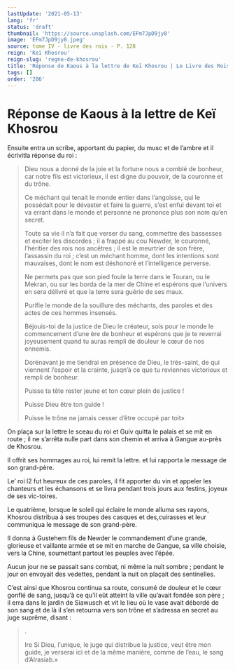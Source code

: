 ```yaml
---
lastUpdate: '2021-05-13'
lang: 'fr'
status: 'draft'
thumbnail: 'https://source.unsplash.com/EFm7JpD9jy8'
image: 'EFm7JpD9jy8.jpeg'
source: tome IV - livre des rois - P. 128
reign: 'Keï Khosrou'
reign-slug: 'regne-de-khosrou'
title: 'Réponse de Kaous à la lettre de Keï Khosrou | Le Livre des Rois | Shâhnâmeh'
tags: []
order: '206'
---
```


<!-- LTeX: language=fr -->

# Réponse de Kaous à la lettre de Keï Khosrou

Ensuite entra un scribe, apportant du papier, du musc et de l’ambre et il écrivitla réponse du roi :

> Dieu nous a donné de la joie et la fortune nous a comblé de bonheur, car notre fils est victorieux, il est digne du pouvoir, de la couronne et du trône.
>
> Ce méchant qui tenait le monde entier dans l’angoisse, qui le possédait pour le dévaster et faire la guerre, s’est enfui devant toi et va errant dans le monde et personne ne prononce plus son nom qu’en secret.
>
> Toute sa vie il n’a fait que verser du sang, commettre des bassesses et exciter les discordes ; il a frappé au cou Newder, le couronné, l’héritier des rois nos ancêtres ; il est le meurtrier de son frère, l’assassin du roi ; c’est un méchant homme, dont les intentions sont mauvaises, dont le nom est déshonoré et l’intelligence perverse.
>
> Ne permets pas que son pied foule la terre dans le Touran, ou le Mekran, ou sur les borda de la mer de Chine et espérons que l’univers en sera délivré et que la terre sera guérie de ses maux.
>
> Purifie le monde de la souillure des méchants, des paroles et des actes de ces hommes insensés.
>
> Béjouis-toi de la justice de Dieu le créateur, sois pour le monde le commencement d’une ère de bonheur et espérons que je te reverrai joyeusement quand tu auras rempli de douleur le cœur de nos ennemis.
>
> Dorénavant je me tiendrai en présence de Dieu, le très-saint, de qui viennent l’espoir et la crainte, jusqn’à ce que tu reviennes victorieux et rempli de bonheur.
>
> Puisse ta tête rester jeune et ton cœur plein de justice !
>
> Puisse Dieu être ton guide !
>
> Puisse le trône ne jamais cesser d’être occupé par toit»

On plaça sur la lettre le sceau du roi et Guiv quitta le palais et se mit en route ; il ne s’arrêta nulle part dans son chemin et arriva à Gangue au-près de Khosrou.

Il offrit ses hommages au roi, lui remit la lettre. et lui rapporta le message de son grand-père.

Le’ roi l2 fut heureux de ces paroles, il fit apporter du vin et appeler les chanteurs et les échansons et se livra pendant trois jours aux festins, joyeux de ses vic-toires.

Le quatrième, lorsque le soleil qui éclaire le monde alluma ses rayons, Khosrou distribua à ses troupes des casques et des,cuirasses et leur communiqua le message de son grand-père.

Il donna à Gustehem fils de Newder le commandement d’une grande, glorieuse et vaillante armée et se mit en marche de Gangue, sa ville choisie, vers la Chine, soumettant partout les peuples avec l’épée.

Aucun jour ne se passait sans combat, ni même la nuit sombre ; pendant le jour on envoyait des vedettes, pendant la nuit on plaçait des sentinelles.

C’est ainsi que Khosrou continua sa route, consumé de douleur et le cœur gonflé de sang, jusqu’à ce qu’il eût atteint la ville qu’avait fondée son père ; il erra dans le jardin de Siawusch et vit le lieu où le vase avait débordé de son sang et de là il s’en retourna vers son trône et s’adressa en secret au juge suprême, disant :

> .
>
> Ire Si Dieu, l’unique, le juge qui distribue la justice, veut être mon guide, je verserai ici et de la même manière, comme de l’eau, le sang d’Alrasiab.»
